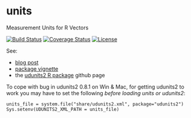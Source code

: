 # units 
Measurement Units for R Vectors

<!--
[![Build Status](https://travis-ci.org/edzer/units.png?branch=master)](https://travis-ci.org/edzer/units) [![License](http://img.shields.io/badge/license-GPL%20%28%3E=%202%29-brightgreen.svg?style=flat)](http://www.gnu.org/licenses/gpl-2.0.html) [![CRAN](http://www.r-pkg.org/badges/version/units)](https://cran.rstudio.com/web/packages/units/index.html) [![Downloads](http://cranlogs.r-pkg.org/badges/units?color=brightgreen)](http://www.r-pkg.org/pkg/units)
-->
[![Build Status](https://travis-ci.org/mailund/units.svg?branch=master)](https://travis-ci.org/mailund/units) 
[![Coverage Status](https://img.shields.io/codecov/c/github/mailund/units/master.svg)](https://codecov.io/github/mailund/units?branch=master)
[![License](http://img.shields.io/badge/license-GPL%20%28%3E=%202%29-brightgreen.svg?style=flat)](http://www.gnu.org/licenses/gpl-2.0.html)

See:

* [blog post](http://r-spatial.org/r/2016/06/10/units.html)
* [package vignette](https://cran.r-project.org/web/packages/units/vignettes/units.html)
* the [udunits2 R package](https://github.com/pacificclimate/Rudunits2) github page

To cope with bug in udunits2 0.8.1 on Win & Mac, for getting udunits2
to work you may have to set the following _before loading units or udunits2_:

```
units_file = system.file("share/udunits2.xml", package="udunits2")
Sys.setenv(UDUNITS2_XML_PATH = units_file)
```
